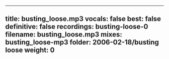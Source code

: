 
---
title: busting_loose.mp3
vocals: false
best: false
definitive: false
recordings: busting-loose-0
filename: busting_loose.mp3
mixes: busting_loose-mp3
folder: 2006-02-18/busting loose
weight: 0
---
